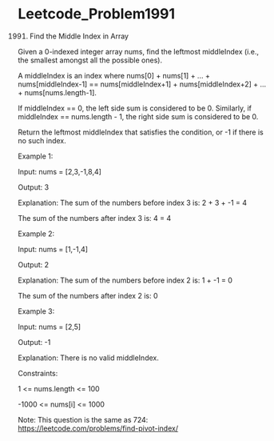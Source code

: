 # Leetcode_Problem1991



1991. Find the Middle Index in Array




Given a 0-indexed integer array nums, find the leftmost middleIndex (i.e., the smallest amongst all the possible ones).




A middleIndex is an index where nums[0] + nums[1] + ... + nums[middleIndex-1] == nums[middleIndex+1] + nums[middleIndex+2] + ... + nums[nums.length-1].




If middleIndex == 0, the left side sum is considered to be 0. Similarly, if middleIndex == nums.length - 1, the right side sum is considered to be 0.





Return the leftmost middleIndex that satisfies the condition, or -1 if there is no such index.

 

Example 1:




Input: nums = [2,3,-1,8,4]




Output: 3




Explanation: The sum of the numbers before index 3 is: 2 + 3 + -1 = 4




The sum of the numbers after index 3 is: 4 = 4




Example 2:




Input: nums = [1,-1,4]






Output: 2









Explanation: The sum of the numbers before index 2 is: 1 + -1 = 0









The sum of the numbers after index 2 is: 0










Example 3:








Input: nums = [2,5]











Output: -1












Explanation: There is no valid middleIndex.
 










Constraints:







1 <= nums.length <= 100











-1000 <= nums[i] <= 1000

 








Note: This question is the same as 724: https://leetcode.com/problems/find-pivot-index/
